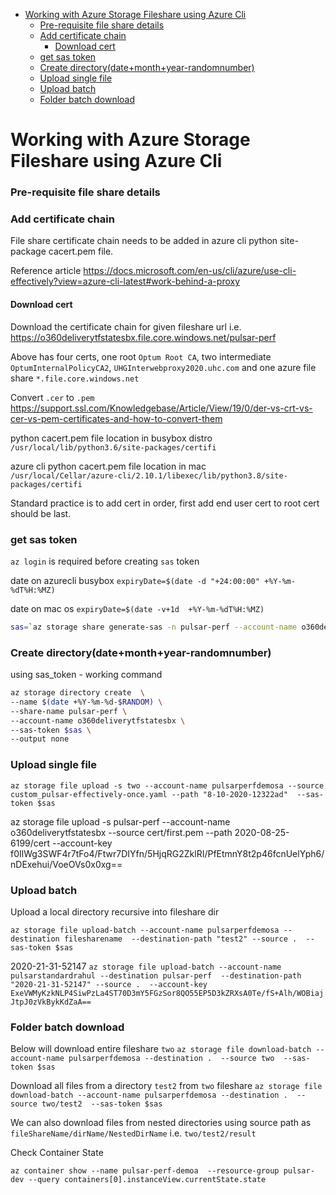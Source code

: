 - [Working with Azure Storage Fileshare using Azure Cli](#working-with-azure-storage-fileshare-using-azure-cli)
    - [Pre-requisite file share details](#pre-requisite-file-share-details)
    - [Add certificate chain](#add-certificate-chain)
      - [Download cert](#download-cert)
    - [get sas token](#get-sas-token)
    - [Create directory(date+month+year-randomnumber)](#create-directorydatemonthyear-randomnumber)
    - [Upload single file](#upload-single-file)
    - [Upload batch](#upload-batch)
    - [Folder batch download](#folder-batch-download)
  
# Working with Azure Storage Fileshare using Azure Cli

### Pre-requisite file share details

### Add certificate chain

File share certificate chain needs to be added in azure cli python site-package cacert.pem file. 

Reference article https://docs.microsoft.com/en-us/cli/azure/use-cli-effectively?view=azure-cli-latest#work-behind-a-proxy


#### Download cert

Download the certificate chain for given fileshare url i.e. https://o360deliverytfstatesbx.file.core.windows.net/pulsar-perf

Above has four certs, one root `Optum Root CA`, two intermediate `OptumInternalPolicyCA2`, `UHGInterwebproxy2020.uhc.com` and one azure file share `*.file.core.windows.net`

Convert `.cer` to `.pem`
https://support.ssl.com/Knowledgebase/Article/View/19/0/der-vs-crt-vs-cer-vs-pem-certificates-and-how-to-convert-them

python cacert.pem file location in busybox distro </br>
`/usr/local/lib/python3.6/site-packages/certifi`

azure cli python cacert.pem file location in mac </br>
`/usr/local/Cellar/azure-cli/2.10.1/libexec/lib/python3.8/site-packages/certifi`

Standard practice is to add cert in order, first add end user cert to root cert should be last.

### get sas token

`az login` is required before creating `sas` token

date on azurecli busybox
`expiryDate=$(date -d "+24:00:00" +%Y-%m-%dT%H:%MZ)`

date on mac os
`expiryDate=$(date -v+1d  +%Y-%m-%dT%H:%MZ)`

```bash
sas=`az storage share generate-sas -n pulsar-perf --account-name o360deliverytfstatesbx --https-only --permissions dlrw --expiry $expiryDate -o tsv`
```

### Create directory(date+month+year-randomnumber)

using sas_token - working command </br>
```bash
az storage directory create  \
--name $(date +%Y-%m-%d-$RANDOM) \
--share-name pulsar-perf \
--account-name o360deliverytfstatesbx \
--sas-token $sas \
--output none
```

### Upload single file

`az storage file upload -s two --account-name pulsarperfdemosa --source custom_pulsar-effectively-once.yaml --path "8-10-2020-12322ad"  --sas-token $sas`

az storage file upload -s pulsar-perf --account-name o360deliverytfstatesbx  --source cert/first.pem --path 2020-08-25-6199/cert --account-key f0IlWg3SWF4r7tFo4/Ftwr7DIYfn/5HjqRG2ZklRI/PfEtmnY8t2p46fcnUelYph6/nDExehui/VoeOVs0x0xg==

### Upload batch

Upload a local directory recursive into fileshare dir

`az storage file upload-batch --account-name pulsarperfdemosa --destination filesharename  --destination-path "test2" --source .  --sas-token $sas`

2020-21-31-52147
`az storage file upload-batch --account-name pulsarstandardrahul --destination pulsar-perf  --destination-path "2020-21-31-52147" --source .  --account-key ExeVWMyKzkNLP4SiwPzLa4ST70D3mY5FGzSor8QO55EP5D3kZRXsA0Te/fS+Alh/WOBiajJtpJ0zVkBykKdZaA==`

### Folder batch download

Below will  download entire fileshare `two`
`az storage file download-batch --account-name pulsarperfdemosa --destination .  --source two  --sas-token $sas`

Download all files from a directory  `test2`  from `two` fileshare
`az storage file download-batch --account-name pulsarperfdemosa --destination .  --source two/test2  --sas-token $sas`

We can also download files from nested directories using source path as `fileShareName/dirName/NestedDirName` i.e. `two/test2/result`


Check Container State

`az container show --name pulsar-perf-demoa  --resource-group pulsar-dev --query containers[0].instanceView.currentState.state`